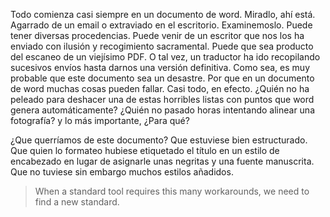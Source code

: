 Todo comienza casi siempre en un documento de word. Miradlo, ahí está. Agarrado de un email o extraviado en el escritorio. 
Examinemoslo. Puede tener diversas procedencias. Puede venir de un escritor que nos los ha enviado con ilusión y recogimiento sacramental. Puede que sea producto del escaneo de un viejísimo PDF. O tal vez, un traductor ha ido recopilando sucesivos envíos hasta darnos una versión definitiva. Como sea, es muy probable que este documento sea un desastre. Por que en un documento de word muchas cosas pueden fallar. Casi todo, en efecto. ¿Quién no ha peleado para deshacer una de estas horribles listas con puntos que word genera automáticamente? ¿Quién no pasado horas intentando alinear una fotografía? y lo más importante, ¿Para qué?


¿Que querríamos de este documento? Que estuviese bien estructurado. Que quien lo formateo hubiese etiquetado el título en un estilo de encabezado en lugar de asignarle unas negritas y una fuente manuscrita. Que no tuviese sin embargo muchos estilos añadidos. 

> When a standard tool requires this many workarounds, we need to find a new standard.